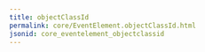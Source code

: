 ```yaml
---
title: objectClassId
permalink: core/EventElement.objectClassId.html
jsonid: core_eventelement_objectclassid
---
```

